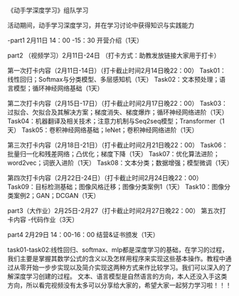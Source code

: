 # 
《动手学深度学习》组队学习 

活动期间，动手学习深度学习，并在学习讨论中获得知识与实践能力


-part1 2月11日 14：00 -15：30
开营介绍（1天）

part2 （视频学习）2月11日-24日
（打卡方式：助教发放链接大家用于打卡）


第一次打卡内容（2月11日-14日）（打卡截止时间2月14日晚22：00）
Task01：线性回归；Softmax与分类模型、多层感知机（1天）
Task02：文本预处理；语言模型；循环神经网络基础（1天）

第二次打卡内容（2月15日-17日）（打卡截止时间2月17日晚22：00）
Task03：过拟合、欠拟合及其解决方案；梯度消失、梯度爆炸；循环神经网络进阶（1天）
Task04：机器翻译及相关技术；注意力机制与Seq2seq模型；Transformer（1天）
Task05：卷积神经网络基础；leNet；卷积神经网络进阶（1天）

第三次打卡内容（2月18日-21日）（打卡截止时间2月21日晚22：00）
Task06：批量归一化和残差网络；凸优化；梯度下降（1天）
Task07：优化算法进阶；word2vec；词嵌入进阶（1天）
Task08：文本分类；数据增强；模型微调（1天）

第四次打卡内容（2月22日-24日）（打卡截止时间2月24日晚22：00）
Task09：目标检测基础；图像风格迁移；图像分类案例1（1天）
Task10：图像分类案例2；GAN；DCGAN（1天）


part3（大作业）2月25日-2月27（打卡截止时间2月27日晚22：00）
第五次打卡内容 -代码作业（3天）

part4 2月29日 14：00-16：00
结营&证书颁发（1天）

task01-task02:线性回归、softmax、mlp都是深度学习的基础，在学习的过程，我们主要是掌握其数学公式的含义以及怎样用程序来实现这些基本操作。教程中通过从零开始一步步实现以及简介实现这两种方式来作比较学习。我们可以深入的了解深度学习创建的过程。
              文本、语言模型是自然语言的方向，本人还没入手这类方向，所以看完视频没有太多可以分享给大家的，希望大家一起努力学习啦！！！
